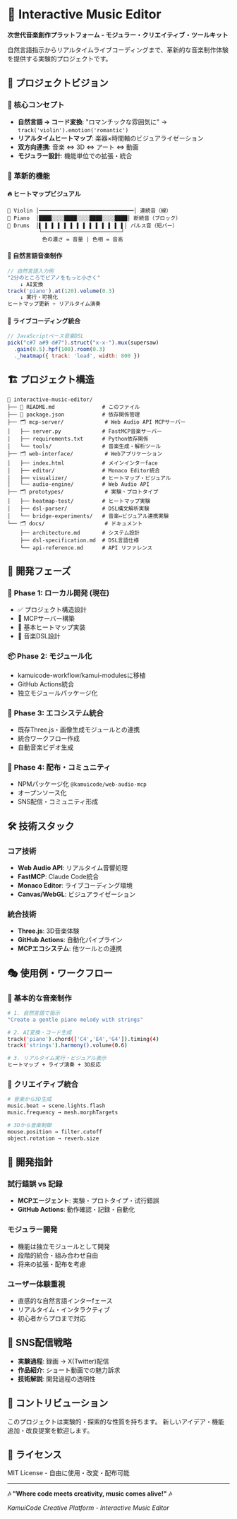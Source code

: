 # 🎵 Interactive Music Editor

**次世代音楽創作プラットフォーム - モジュラー・クリエイティブ・ツールキット**

自然言語指示からリアルタイムライブコーディングまで、革新的な音楽制作体験を提供する実験的プロジェクトです。

## 🌟 プロジェクトビジョン

### 🎯 核心コンセプト
- **自然言語 → コード変換**: "ロマンチックな雰囲気に" → `track('violin').emotion('romantic')`
- **リアルタイムヒートマップ**: 楽器×時間軸のビジュアライゼーション  
- **双方向連携**: 音楽 ⇔ 3D ⇔ アート ⇔ 動画
- **モジュラー設計**: 機能単位での拡張・統合

### 🎨 革新的機能

#### 🔥 **ヒートマップビジュアル**
```
🎻 Violin │━━━━━━━━━━━━━━━━━━━━━━━━━━━━━━│ 連続音（線）
🎹 Piano  │████░░░░████░░░░████░░░░████│ 断続音（ブロック）
🥁 Drums  │▌ ▌ ▌ ▌ ▌ ▌ ▌ ▌ ▌ ▌ ▌ ▌ ▌ ▌│ パルス音（短バー）
          └─────────────────────────┘
           色の濃さ = 音量 | 色相 = 音高
```

#### 🤖 **自然言語音楽制作**
```javascript
// 自然言語入力例
"2分のところでピアノをもっと小さく" 
    ↓ AI変換
track('piano').at(120).volume(0.3)
    ↓ 実行・可視化
ヒートマップ更新 + リアルタイム演奏
```

#### 🎼 **ライブコーディング統合**
```javascript
// JavaScriptベース音楽DSL
pick("c#7 a#9 d#7").struct("x-x-").mux(supersaw)
  .gain(0.5).hpf(100).room(0.3)
  ._heatmap({ track: 'lead', width: 800 })
```

## 🏗️ プロジェクト構造

```
📂 interactive-music-editor/
├── 📄 README.md               # このファイル
├── 📄 package.json            # 依存関係管理
├── 🗂️ mcp-server/             # Web Audio API MCPサーバー
│   ├── server.py             # FastMCP音楽サーバー
│   ├── requirements.txt      # Python依存関係
│   └── tools/                # 音楽生成・解析ツール
├── 🗂️ web-interface/          # Webアプリケーション
│   ├── index.html            # メインインターface
│   ├── editor/               # Monaco Editor統合
│   ├── visualizer/           # ヒートマップ・ビジュアル
│   └── audio-engine/         # Web Audio API
├── 🗂️ prototypes/             # 実験・プロトタイプ
│   ├── heatmap-test/         # ヒートマップ実験
│   ├── dsl-parser/           # DSL構文解析実験
│   └── bridge-experiments/   # 音楽⇔ビジュアル連携実験
└── 🗂️ docs/                   # ドキュメント
    ├── architecture.md       # システム設計
    ├── dsl-specification.md  # DSL言語仕様
    └── api-reference.md      # API リファレンス
```

## 🚀 開発フェーズ

### 📍 **Phase 1: ローカル開発** (現在)
- ✅ プロジェクト構造設計
- 🔄 MCPサーバー構築
- 🔄 基本ヒートマップ実装
- 🔄 音楽DSL設計

### 📦 **Phase 2: モジュール化**
- kamuicode-workflow/kamui-modulesに移植
- GitHub Actions統合
- 独立モジュールパッケージ化

### 🌟 **Phase 3: エコシステム統合**
- 既存Three.js・画像生成モジュールとの連携
- 統合ワークフロー作成
- 自動音楽ビデオ生成

### 🔮 **Phase 4: 配布・コミュニティ**
- NPMパッケージ化 `@kamuicode/web-audio-mcp`
- オープンソース化
- SNS配信・コミュニティ形成

## 🛠️ 技術スタック

### **コア技術**
- **Web Audio API**: リアルタイム音響処理
- **FastMCP**: Claude Code統合
- **Monaco Editor**: ライブコーディング環境
- **Canvas/WebGL**: ビジュアライゼーション

### **統合技術**
- **Three.js**: 3D音楽体験
- **GitHub Actions**: 自動化パイプライン
- **MCPエコシステム**: 他ツールとの連携

## 🎭 使用例・ワークフロー

### 🎵 **基本的な音楽制作**
```bash
# 1. 自然言語で指示
"Create a gentle piano melody with strings"

# 2. AI変換・コード生成
track('piano').chord(['C4','E4','G4']).timing(4)
track('strings').harmony().volume(0.6)

# 3. リアルタイム実行・ビジュアル表示
ヒートマップ + ライブ演奏 + 3D反応
```

### 🎨 **クリエイティブ統合**
```bash
# 音楽から3D生成
music.beat → scene.lights.flash
music.frequency → mesh.morphTargets

# 3Dから音楽制御  
mouse.position → filter.cutoff
object.rotation → reverb.size
```

## 🎯 開発指針

### **試行錯誤 vs 記録**
- **MCPエージェント**: 実験・プロトタイプ・试行錯誤
- **GitHub Actions**: 動作確認・記録・自動化

### **モジュラー開発**
- 機能は独立モジュールとして開発
- 段階的統合・組み合わせ自由
- 将来の拡張・配布を考慮

### **ユーザー体験重視**
- 直感的な自然言語インターfェース
- リアルタイム・インタラクティブ
- 初心者からプロまで対応

## 📱 SNS配信戦略

- **実験過程**: 録画 → X(Twitter)配信
- **作品紹介**: ショート動画での魅力訴求
- **技術解説**: 開発過程の透明性

## 🤝 コントリビューション

このプロジェクトは実験的・探索的な性質を持ちます。
新しいアイデア・機能追加・改良提案を歓迎します。

## 📄 ライセンス

MIT License - 自由に使用・改変・配布可能

---

**🎶 "Where code meets creativity, music comes alive!" 🎶**

*KamuiCode Creative Platform - Interactive Music Editor*